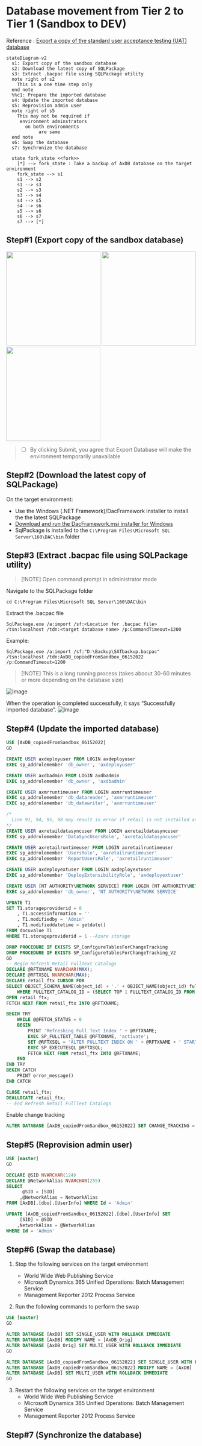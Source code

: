# Database movement from Tier 2 to Tier 1 (Sandbox to DEV)
Reference : [Export a copy of the standard user acceptance testing (UAT) database](https://docs.microsoft.com/en-us/dynamics365/fin-ops-core/dev-itpro/database/dbmovement-scenario-exportuat)

```mermaid
stateDiagram-v2
  s1: Export copy of the sandbox database
  s2: Download the latest copy of SQLPackage
  s3: Extract .bacpac file using SQLPackage utility
  note right of s2
    This is a one time step only
  end note
  %%c1: Prepare the imported database
  s4: Update the imported database
  s5: Reprovision admin user
  note right of s5
    This may not be required if 
     environment adminstrators 
       on both environments
            are same
  end note  
  s6: Swap the database
  s7: Synchronize the database

  state fork_state <<fork>>
    [*] --> fork_state : Take a backup of AxDB database on the target environment
    fork_state --> s1
    s1 --> s2
    s1 --> s3
    s2 --> s3
    s3 --> s4
    s4 --> s5
    s4 --> s6
    s5 --> s6
    s6 --> s7
    s7 --> [*]
```
## Step#1 (Export copy of the sandbox database)

<img src="https://user-images.githubusercontent.com/1909329/173754594-1b9b6722-c9bb-4db1-92a9-93199f97cc05.png" width="250">  <img src="https://user-images.githubusercontent.com/1909329/173754724-17f13e95-1720-4374-93a7-6ba6e55bdca5.png" width="250">   <img src="https://user-images.githubusercontent.com/1909329/173754910-b90aa1aa-351d-43ad-8fac-90a3e85fafce.png" width="250">
> - [ ] By clicking Submit, you agree that Export Database will make the environment temporarily unavailable

## Step#2 (Download the latest copy of SQLPackage)
On the target environment:
- Use the Windows (.NET Framework)/DacFramework installer to install the the latest SQLPackage
 - [Download and run the DacFramework.msi installer for Windows](https://aka.ms/dacfx-msi)
- SqlPackage is installed to the ```C:\Program Files\Microsoft SQL Server\160\DAC\bin``` folder

## Step#3 (Extract .bacpac file using SQLPackage utility)
> [!NOTE] Open command prompt in administrator mode

Navigate to the SQLPackage folder
```Console
cd C:\Program Files\Microsoft SQL Server\160\DAC\bin
```

Extract the .bacpac file
```Console
SqlPackage.exe /a:import /sf:<Location for .bacpac file> /tsn:localhost /tdn:<target database name> /p:CommandTimeout=1200
```
Example:
```Console
SqlPackage.exe /a:import /sf:"D:\Backup\SATbackup.bacpac" /tsn:localhost /tdn:AxDB_copiedFromSandbox_06152022 /p:CommandTimeout=1200
```
> [!NOTE] This is a long running process (takes aboout 30-60 minutes or more depending on the database size)

![image](https://user-images.githubusercontent.com/1909329/173769433-8c620db3-6908-4863-ba01-0b230c05fff3.png)

When the operation is completed successfully, it says “Successfully imported database”.
![image](https://user-images.githubusercontent.com/1909329/173782469-b4e456c5-0b4e-4f3b-aabe-8f71ffca4f73.png)


## Step#4 (Update the imported database)
```sql
USE [AxDB_copiedFromSandbox_06152022]
GO

CREATE USER axdeployuser FROM LOGIN axdeployuser
EXEC sp_addrolemember 'db_owner', 'axdeployuser'

CREATE USER axdbadmin FROM LOGIN axdbadmin
EXEC sp_addrolemember 'db_owner', 'axdbadmin'

CREATE USER axmrruntimeuser FROM LOGIN axmrruntimeuser
EXEC sp_addrolemember 'db_datareader', 'axmrruntimeuser'
EXEC sp_addrolemember 'db_datawriter', 'axmrruntimeuser'

/*
  Line 91, 94, 95, 98 may result in error if retail is not installed and it is fine
*/
CREATE USER axretaildatasyncuser FROM LOGIN axretaildatasyncuser
EXEC sp_addrolemember 'DataSyncUsersRole', 'axretaildatasyncuser'

CREATE USER axretailruntimeuser FROM LOGIN axretailruntimeuser
EXEC sp_addrolemember 'UsersRole', 'axretailruntimeuser'
EXEC sp_addrolemember 'ReportUsersRole', 'axretailruntimeuser'

CREATE USER axdeployextuser FROM LOGIN axdeployextuser
EXEC sp_addrolemember 'DeployExtensibilityRole', 'axdeployextuser'

CREATE USER [NT AUTHORITY\NETWORK SERVICE] FROM LOGIN [NT AUTHORITY\NETWORK SERVICE]
EXEC sp_addrolemember 'db_owner', 'NT AUTHORITY\NETWORK SERVICE'

UPDATE T1
SET T1.storageproviderid = 0
    , T1.accessinformation = ''
    , T1.modifiedby = 'Admin'
    , T1.modifieddatetime = getdate()
FROM docuvalue T1
WHERE T1.storageproviderid = 1 --Azure storage

DROP PROCEDURE IF EXISTS SP_ConfigureTablesForChangeTracking
DROP PROCEDURE IF EXISTS SP_ConfigureTablesForChangeTracking_V2
GO
-- Begin Refresh Retail FullText Catalogs
DECLARE @RFTXNAME NVARCHAR(MAX);
DECLARE @RFTXSQL NVARCHAR(MAX);
DECLARE retail_ftx CURSOR FOR
SELECT OBJECT_SCHEMA_NAME(object_id) + '.' + OBJECT_NAME(object_id) fullname FROM SYS.FULLTEXT_INDEXES
    WHERE FULLTEXT_CATALOG_ID = (SELECT TOP 1 FULLTEXT_CATALOG_ID FROM SYS.FULLTEXT_CATALOGS WHERE NAME = 'COMMERCEFULLTEXTCATALOG');
OPEN retail_ftx;
FETCH NEXT FROM retail_ftx INTO @RFTXNAME;

BEGIN TRY
    WHILE @@FETCH_STATUS = 0 
    BEGIN 
        PRINT 'Refreshing Full Text Index ' + @RFTXNAME;
        EXEC SP_FULLTEXT_TABLE @RFTXNAME, 'activate';
        SET @RFTXSQL = 'ALTER FULLTEXT INDEX ON ' + @RFTXNAME + ' START FULL POPULATION';
        EXEC SP_EXECUTESQL @RFTXSQL;
        FETCH NEXT FROM retail_ftx INTO @RFTXNAME;
    END
END TRY
BEGIN CATCH
    PRINT error_message()
END CATCH

CLOSE retail_ftx; 
DEALLOCATE retail_ftx; 
-- End Refresh Retail FullText Catalogs
```

Enable change tracking
```sql
ALTER DATABASE [AxDB_copiedFromSandbox_06152022] SET CHANGE_TRACKING = ON (CHANGE_RETENTION = 6 DAYS, AUTO_CLEANUP = ON);
```

## Step#5 (Reprovision admin user)
```sql
USE [master]
GO

DECLARE @SID NVARCHAR(124) 
DECLARE @NetworkAlias NVARCHAR(255)
SELECT 
	  @SID = [SID]
	 ,@NetworkAlias = NetworkAlias
FROM [AxDB].[dbo].[UserInfo] WHERE Id = 'Admin'

UPDATE [AxDB_copiedFromSandbox_06152022].[dbo].[UserInfo] SET
	 [SID] = @SID
	,NetworkAlias = @NetworkAlias
WHERE Id = 'Admin'
```
## Step#6 (Swap the database)
1. Stop the following services on the target environment
   - World Wide Web Publishing Service
   - Microsoft Dynamics 365 Unified Operations: Batch Management Service
   - Management Reporter 2012 Process Service

2. Run the following commands to perform the swap
```sql
USE [master]
GO

ALTER DATABASE [AxDB] SET SINGLE_USER WITH ROLLBACK IMMEDIATE
ALTER DATABASE [AxDB] MODIFY NAME = [AxDB_Orig]
ALTER DATABASE [AxDB_Orig] SET MULTI_USER WITH ROLLBACK IMMEDIATE
GO

ALTER DATABASE [AxDB_copiedFromSandbox_06152022] SET SINGLE_USER WITH ROLLBACK IMMEDIATE
ALTER DATABASE [AxDB_copiedFromSandbox_06152022] MODIFY NAME = [AxDB]
ALTER DATABASE [AxDB] SET MULTI_USER WITH ROLLBACK IMMEDIATE
GO
```

3. Restart the following services on the target environment
   - World Wide Web Publishing Service
   - Microsoft Dynamics 365 Unified Operations: Batch Management Service
   - Management Reporter 2012 Process Service

## Step#7 (Synchronize the database)
